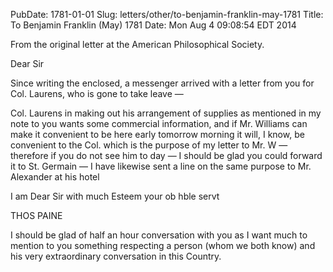 PubDate: 1781-01-01
Slug: letters/other/to-benjamin-franklin-may-1781
Title: To Benjamin Franklin (May) 1781
Date: Mon Aug  4 09:08:54 EDT 2014
   
   From the original letter at the American Philosophical Society.
   
   Dear Sir

   Since writing the enclosed, a messenger arrived with a letter from you for
   Col. Laurens, who is gone to take leave &mdash; 

   Col. Laurens in making out his arrangement of supplies as mentioned in my
   note to you wants some commercial information, and if Mr. Williams can
   make it convenient to be here early tomorrow morning it will, I know, be
   convenient to the Col. which is the purpose of my letter to Mr. W &mdash;
   therefore if you do not see him to day &mdash; I should be glad you could forward
   it to St. Germain &mdash; I have likewise sent a line on the same purpose to Mr.
   Alexander at his hotel

   I am Dear Sir with much Esteem your ob hble servt

   THOS PAINE

   I should be glad of half an hour conversation with you as I want much to
   mention to you something respecting a person (whom we both know) and his
   very extraordinary conversation in this Country.



